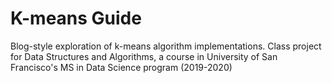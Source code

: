 # K-means Guide

Blog-style exploration of k-means algorithm implementations. Class project for Data Structures and Algorithms, a course in University of San Francisco's MS in Data Science program (2019-2020)
